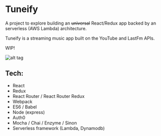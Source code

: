 # Tuneify

A project to explore building an ~~universal~~ React/Redux app backed by an serverless (AWS Lambda) architecture.

Tuneify is a streaming music app built on the YouTube and LastFm APIs. 

WIP!

![alt tag](https://media.giphy.com/media/l0HlzayaF0jLB5TS8/source.gif)

## Tech:

* React
* Redux
* React Router / React Router Redux
* Webpack
* ES6 / Babel
* Node (express)
* Auth0
* Mocha / Chai / Enzyme / Sinon
* Serverless framework (Lambda, Dynamodb)

